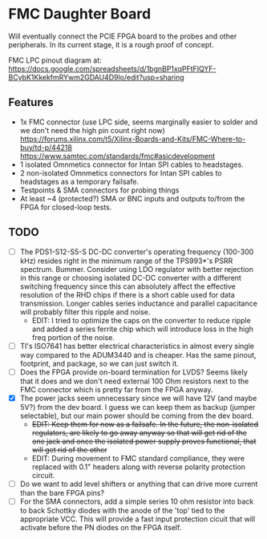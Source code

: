 # FMC Daughter Board

Will eventually connect the PCIE FPGA board to the probes and other
peripherals. In its current stage, it is a rough proof of concept.

FMC LPC pinout diagram at:
https://docs.google.com/spreadsheets/d/1bgnBP1xqPFtFIQYF-BCybK1KkekfmRYwm2GDAU4D9lo/edit?usp=sharing

## Features

- 1x FMC connector (use LPC side, seems marginally easier to solder and we don't
  need the high pin count right now)
  https://forums.xilinx.com/t5/Xilinx-Boards-and-Kits/FMC-Where-to-buy/td-p/44218
  https://www.samtec.com/standards/fmc#asicdevelopment
- 1 isolated Omnmetics connector for Intan SPI cables to headstages.
- 2 non-isolated Omnmetics connectors for Intan SPI cables to headstages as a temporary failsafe.
- Testpoints & SMA connectors for probing things
- At least ~4 (protected?) SMA or BNC inputs and outputs to/from the FPGA for
  closed-loop tests.

## TODO

- [ ] The PDS1-S12-S5-S DC-DC converter's operating frequency (100-300 kHz)
  resides right in the minimum range of the TPS993\*'s PSRR spectrum. Bummer.
  Consider using LDO regulator with better rejection in this range  or choosing
  isolated DC-DC converter with a different switching frequency since this can
  absolutely affect the effective resolution of the RHD chips if there is a
  short cable used for data transmission. Longer cables series inductance and
  parallel capacitance will probably filter this ripple and noise.
    - EDIT: I tried to optimize the caps on the converter to reduce ripple and
    added a series ferrite chip which will introduce loss in the high freq
    portion of the noise.
- [ ] TI's ISO7641 has better electrical characteristics in almost every
  single way compared to the ADUM3440 and is cheaper. Has the same pinout,
  footprint, and package, so we can just switch it.
- [ ] Does the FPGA provide on-board termination for LVDS? Seems likely
  that it does and we don't need external 100 Ohm resistors next to the FMC connector
  which is pretty far from the FPGA anyway.
- [x] The power jacks seem unnecessary since we will have 12V (and maybe 5V?)
  from the dev board. I guess we can keep them as backup (jumper selectable),
  but our main power should be coming from the dev board.
    - ~~EDIT: Keep them for now as a failsafe. In the future, the non-isolated
      regulators, are likely to go away anyway so that will get rid of the one
      jack and once the isolated power supply proves functional, that will get
      rid of the other~~
    - EDIT: During movement to FMC standard compliance, they were replaced with
      0.1" headers along with reverse polarity protection circuit.
- [ ] Do we want to add level shifters or anything that can drive more current
  than the bare FPGA pins?
- [ ] For the SMA connectors, add a simple series 10 ohm resistor into back to
  back Schottky diodes with the anode of the 'top' tied to the appropriate VCC.
  This will provide a fast input protection cicuit that will activate before
  the PN diodes on the FPGA itself.
